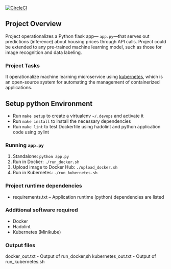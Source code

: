 

[![CircleCI](https://circleci.com/gh/singhaz25/udacityDocker.svg?style=svg)](https://app.circleci.com/pipelines/github/singhaz25/udacityDocker)

## Project Overview

Project operationalizes a Python flask app— `app.py`—that serves out predictions (inference) about housing prices through API calls. Project could be extended to any pre-trained machine learning model, such as those for image recognition and data labeling.

### Project Tasks

It operationalize machine learning microservice using [kubernetes](https://kubernetes.io/), which is an open-source system for automating the management of containerized applications. 

## Setup python Environment

* Run `make setup` to create a virtualenv `~/.devops` and activate it
* Run `make install` to install the necessary dependencies
* Run `make lint` to test Dockerfile using hadolint and python application code using pylint

### Running `app.py`

1. Standalone:  `python app.py`
2. Run in Docker:  `./run_docker.sh`
3. Upload image to Docker Hub: `./upload_docker.sh`
4. Run in Kubernetes:  `./run_kubernetes.sh`

### Project runtime dependencies 

* requirements.txt – Application runtime (python) dependencies are listed 

### Additional software required
 
* Docker
* Hadolint
* Kubernetes (Minikube)


### Output files 
docker_out.txt - Output of run_docker,sh
kubernetes_out.txt - Output of run_kubernetes.sh



